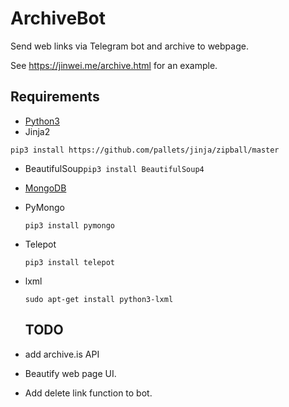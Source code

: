 ArchiveBot
==========

Send web links via Telegram bot and archive to webpage.

See https://jinwei.me/archive.html for an example.

Requirements
------------

-	[Python3](https://www.python.org/downloads/)
-	Jinja2

```
pip3 install https://github.com/pallets/jinja/zipball/master
```

-	BeautifulSoup`
	pip3 install BeautifulSoup4
	`
-	[MongoDB](https://www.mongodb.com/download-center?jmp=nav#community)

-	PyMongo

	```
	pip3 install pymongo
	```

-	Telepot

	```
	pip3 install telepot
	```

-	lxml

	```
	sudo apt-get install python3-lxml
	```

	TODO
	----

-	add archive.is API

-	Beautify web page UI.

-	Add delete link function to bot.

